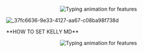       
</h1>

<!-- Typing Animation -->
<p align="center">
  <img src="https://readme-typing-svg.demolab.com?font=Orbitron&weight=600&size=25&duration=4000&pause=1000&color=00F7FF&center=true&vCenter=true&width=500&lines=WELCOME+To+KELLY+MD" alt="Typing animation for features" />
</p>

![_37fc6636-9e33-4127-aa67-c08ba98f738d](https://github.com/user-attachments/assets/e28d5ebf-2b5b-4d2f-a41f-ebeb6e5970b3)


      
</h1>
**HOW TO SET KELLY MD**
<!-- Typing Animation -->
<p align="center">
  <img src="https://readme-typing-svg.demolab.com?font=Orbitron&weight=600&size=25&duration=4000&pause=1000&color=00F7FF&center=true&vCenter=true&width=500&lines=CREATED+BY+PRINCE;PRINCE+TECH;POWERED+BY+PRINCE;FAST++SAFE+RELIABLE" alt="Typing animation for features" />
</p>

